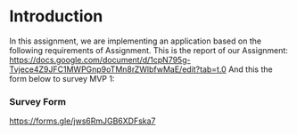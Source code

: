 # Introduction
In this assignment, we are implementing an application based on the following requirements of Assignment.
This is the report of our Assignment: https://docs.google.com/document/d/1cpN795g-Tvjece4Z9JFC1MWPGnp9oTMn8rZWlbfwMaE/edit?tab=t.0
And this the form below to survey MVP 1:
### Survey Form
https://forms.gle/jws6RmJGB6XDFska7

